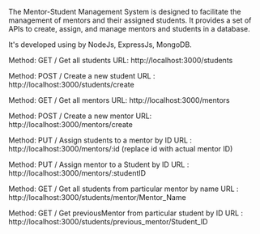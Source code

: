 The Mentor-Student Management System is designed to facilitate the management of mentors and their assigned students. It provides a set of APIs to create, assign, and manage mentors and students in a database.


It's developed using by NodeJs, ExpressJs, MongoDB.

Method: GET / Get all students
URL: http://localhost:3000/students


Method: POST / Create a new student
URL : http://localhost:3000/students/create

Method: GET / Get all mentors
URL: http://localhost:3000/mentors

Method: POST / Create a new mentor
URL: http://localhost:3000/mentors/create

Method: PUT / Assign students to a mentor by ID
URL : http://localhost:3000/mentors/:id (replace id with actual mentor ID)

Method: PUT / Assign mentor to a Student by ID
URL : http://localhost:3000/mentors/:studentID 

Method: GET / Get all students from particular mentor by name
URL : http://localhost:3000/students/mentor/Mentor_Name

Method: GET / Get previousMentor from particular student by ID
URL : http://localhost:3000/students/previous_mentor/Student_ID


